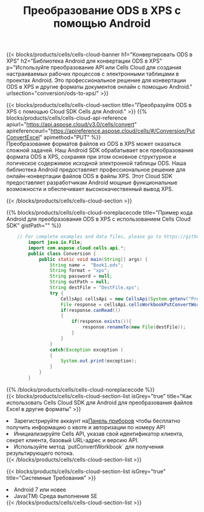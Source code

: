 ﻿---
title:  Преобразование ODS в XPS с помощью Android
description:  Использование Cloud SDK Aspose.Cells для Android для преобразования файла формата ODS в файл формата XPS.
kwords: Excel, Convert ODS to XPS, REST, Android
howto: How to convert ODS to XPS using Aspose.Cells Cloud Android library.
---
{{< blocks/products/cells/cells-cloud-banner h1="Конвертировать ODS в XPS" h2="Библиотека Android для конвертации ODS в XPS" p="Используйте преобразование API или Cells Cloud для создания настраиваемых рабочих процессов с электронными таблицами в проектах Android. Это профессиональное решение для конвертации ODS в XPS и другие форматы документов онлайн с помощью Android." urlsection="conversion/ods-to-xps/" >}}

{{< blocks/products/cells/cells-cloud-section title="Преобразуйте ODS в XPS с помощью Cloud SDK Cells для Android." >}}
{{% blocks/products/cells/cells-cloud-api-reference apiurl="https://api.aspose.cloud/v3.0/cells/convert" apireferenceurl="https://apireference.aspose.cloud/cells/#/Conversion/PutConvertExcel" apimethod="PUT" %}}
<br/>
Преобразование форматов файлов из ODS в XPS может оказаться сложной задачей. Наш Android SDK обрабатывает все преобразования формата ODS в XPS, сохраняя при этом основное структурное и логическое содержимое исходной электронной таблицы ODS. Наша библиотека Android предоставляет профессиональное решение для онлайн-конвертации файлов ODS в файлы XPS. Этот Cloud SDK предоставляет разработчикам Android мощные функциональные возможности и обеспечивает высококачественный вывод XPS.

{{< /blocks/products/cells/cells-cloud-section >}}

{{% blocks/products/cells/cells-cloud-noreplacecode title="Пример кода Android для преобразования ODS в XPS с использованием Cells Cloud SDK" gistPath="" %}}
 
```java
    // For complete examples and data files, please go to https://github.com/aspose-cells-cloud/aspose-cells-cloud-android/
        import java.io.File;
        import com.aspose.cloud.cells.api.*;
        public class Conversion {
            public static void main(String[] args) {
                String name =  "Book1.ods";
                String format = "xps";
                String password = null;
                String outPath = null;
                String destFile = "DestFile.xps";
                try {
                    CellsApi cellsApi = new CellsApi(System.getenv("ProductClientId"), System.getenv("ProductClientSecret"));
                    File response = cellsApi.cellsWorkbookPutConvertWorkbook(new File(name), format, password, outPath, null,null);            
                    if(response.canRead())
                    {
                        if(response.exists()){
                            response.renameTo(new File(destFile));
                        }                
                    }
                }
                catch(Exception exception )
                {
                    System.out.print(exception);
                }
            }
        }
```
 
{{% /blocks/products/cells/cells-cloud-noreplacecode %}}
<br/>
{{< blocks/products/cells/cells-cloud-section-list isGrey="true" title="Как использовать Cells Cloud SDK для Android для преобразования файлов Excel в другие форматы" >}}
<li> Зарегистрируйте аккаунт на<a href="https://dashboard.aspose.cloud/">Панель приборов</a> чтобы бесплатно получить информацию о квоте и авторизации по номеру API</li>
<li>Инициализируйте Cells API, указав свой идентификатор клиента, секрет клиента, базовый URL-адрес и версию API.</li>
<li>Используйте метод `putConvertWorkbook` для получения результирующего потока.</li>
{{< /blocks/products/cells/cells-cloud-section-list >}}

{{< blocks/products/cells/cells-cloud-section-list isGrey="true" title="Системные Требования" >}}
<li>Android 7 или новее</li>
<li>Java(TM) Среда выполнения SE</li>
{{< /blocks/products/cells/cells-cloud-section-list >}}
